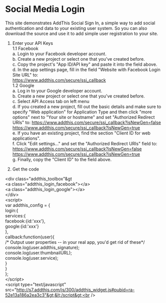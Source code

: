 Social Media Login
=======================================

This site demonstrates AddThis Social Sign In, a simple way to add social authentication and data to your existing user system. So you can also download the source and use it to add simple user registration to your site.

1. Enter your API Keys<br />
1.1 Facebook<br />
    a. Login to your Facebook developer account.<br />
    b. Create a new project or select one that you've created before.<br />
    c. Copy the project's "App ID/API key" and paste it into the field above.<br />
    d. In the app settings page, fill in the field "Website with Facebook Login Site URL" to:<br />
        https://www.addthis.com/secure/ssi_callback<br />
1.2 Google<br />
    a. Log in to your Google developer account.<br />
    b. Create a new project or select one that you've created before.<br />
    c. Select API Access tab on left menu<br />
    d. If you created a new project, fill out the basic details and make sure to specify "Web application" for Application        Type and then click "more options" next to "Your site or hostname" and set "Authorized Redirect URIs" to:         https://www.addthis.com/secure/ssi_callback?isNewGen=false
        https://www.addthis.com/secure/ssi_callback?isNewGen=true<br />
    e. If you have an existing project, find the section "Client ID for web applications".<br />
    f. Click "Edit settings..." and set the "Authorized Redirect URIs" field to:   
        https://www.addthis.com/secure/ssi_callback?isNewGen=false<br />
        https://www.addthis.com/secure/ssi_callback?isNewGen=true<br />
    g. Finally, copy the "Client ID" to the field above.<br />

2. Get the code<br />

&lt;div class="addthis_toolbox"&gt<br />
&lt;a class="addthis_login_facebook"&gt;&lt;/a&gt;<br />
&lt;a class="addthis_login_google"&gt;&lt;/a&gt;<br />
&lt;/div&gt;<br />
&lt;script&gt;<br />
var addthis_config = {<br />
        login:{<br />
                services:{<br />
                        facebook:{id:'xxx'},<br />
                        google:{id:'xxx'}<br />
                },<br />
                callback:function(user){<br />
                        /* Output user properties -- in your real app, you'd get rid of these*/<br />
                        console.log(user.addthis_signature);<br />
                        console.log(user.thumbnailURL);<br />
                        console.log(user.service);<br />
                }<br />
        }<br />
};<br />
&lt;/script&gt;<br />
&lt;script type="text/javascript" src="http://s7.addthis.com/js/300/addthis_widget.js#pubid=ra-52e13a186a2ea3c3"&gt;&lt;/script&gt;<br />
